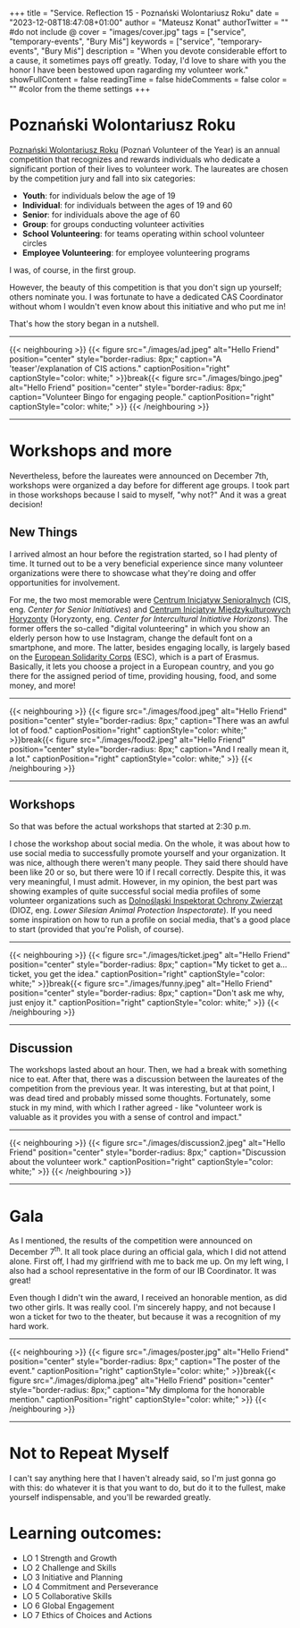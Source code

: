 +++
title = "Service. Reflection 15 - Poznański Wolontariusz Roku"
date = "2023-12-08T18:47:08+01:00"
author = "Mateusz Konat"
authorTwitter = "" #do not include @
cover = "images/cover.jpg"
tags = ["service", "temporary-events", "Bury Miś"]
keywords = ["service", "temporary-events", "Bury Miś"]
description = "When you devote considerable effort to a cause, it sometimes pays off greatly. Today, I'd love to share with you the honor I have been bestowed upon ragarding my volunteer work."
showFullContent = false
readingTime = false
hideComments = false
color = "" #color from the theme settings
+++

# Poznański Wolontariusz Roku
[Poznański Wolontariusz Roku](https://www.poznan.pl/mim/main/-,p,16057,35134.html) (Poznań Volunteer of the Year) is an annual competition that recognizes and rewards individuals who dedicate a significant portion of their lives to volunteer work. The laureates are chosen by the competition jury and fall into six categories:

- **Youth**: for individuals below the age of 19
- **Individual**: for individuals between the ages of 19 and 60
- **Senior**: for individuals above the age of 60
- **Group**: for groups conducting volunteer activities
- **School Volunteering**: for teams operating within school volunteer circles
- **Employee Volunteering**: for employee volunteering programs

I was, of course, in the first group.

However, the beauty of this competition is that you don't sign up yourself; others nominate you. I was fortunate to have a dedicated CAS Coordinator without whom I wouldn't even know about this initiative and who put me in!

That's how the story began in a nutshell.

***
{{< neighbouring >}}
{{< figure src="./images/ad.jpeg" alt="Hello Friend" position="center" style="border-radius: 8px;" caption="A 'teaser'/explanation of CIS actions." captionPosition="right" captionStyle="color: white;" >}}break{{< figure src="./images/bingo.jpeg" alt="Hello Friend" position="center" style="border-radius: 8px;" caption="Volunteer Bingo for engaging people." captionPosition="right" captionStyle="color: white;" >}}
{{< /neighbouring >}}
***

# Workshops and more
Nevertheless, before the laureates were announced on December 7th, workshops were organized a day before for different age groups. I took part in those workshops because I said to myself, "why not?" And it was a great decision!

## New Things
I arrived almost an hour before the registration started, so I had plenty of time. It turned out to be a very beneficial experience since many volunteer organizations were there to showcase what they're doing and offer opportunities for involvement.

For me, the two most memorable were [Centrum Inicjatyw Senioralnych](https://centrumis.pl/en/) (CIS, eng. _Center for Senior Initiatives_) and [Centrum Inicjatyw Międzykulturowych Horyzonty](https://cimhoryzonty.org/en/home-page/) (Horyzonty, eng. _Center for Intercultural Initiative Horizons_). The former offers the so-called "digital volunteering" in which you show an elderly person how to use Instagram, change the default font on a smartphone, and more. The latter, besides engaging locally, is largely based on the [European Solidarity Corps](https://youth.europa.eu/solidarity/young-people/volunteering_en) (ESC), which is a part of Erasmus. Basically, it lets you choose a project in a European country, and you go there for the assigned period of time, providing housing, food, and some money, and more!

***
{{< neighbouring >}}
{{< figure src="./images/food.jpeg" alt="Hello Friend" position="center" style="border-radius: 8px;" caption="There was an awful lot of food." captionPosition="right" captionStyle="color: white;" >}}break{{< figure src="./images/food2.jpeg" alt="Hello Friend" position="center" style="border-radius: 8px;" caption="And I really mean it, a lot." captionPosition="right" captionStyle="color: white;" >}}
{{< /neighbouring >}}
***

## Workshops
So that was before the actual workshops that started at 2:30 p.m.

I chose the workshop about social media. On the whole, it was about how to use social media to successfully promote yourself and your organization. It was nice, although there weren't many people. They said there should have been like 20 or so, but there were 10 if I recall correctly. Despite this, it was very meaningful, I must admit. However, in my opinion, the best part was showing examples of quite successful social media profiles of some volunteer organizations such as [Dolnośląski Inspektorat Ochrony Zwierząt](https://dioz.pl) (DIOZ, eng. _Lower Silesian Animal Protection Inspectorate_). If you need some inspiration on how to run a profile on social media, that's a good place to start (provided that you're Polish, of course).

***
{{< neighbouring >}}
{{< figure src="./images/ticket.jpeg" alt="Hello Friend" position="center" style="border-radius: 8px;" caption="My ticket to get a... ticket, you get the idea." captionPosition="right" captionStyle="color: white;" >}}break{{< figure src="./images/funny.jpeg" alt="Hello Friend" position="center" style="border-radius: 8px;" caption="Don't ask me why, just enjoy it." captionPosition="right" captionStyle="color: white;" >}}
{{< /neighbouring >}}
***

## Discussion
The workshops lasted about an hour. Then, we had a break with something nice to eat. After that, there was a discussion between the laureates of the competition from the previous year. It was interesting, but at that point, I was dead tired and probably missed some thoughts. Fortunately, some stuck in my mind, with which I rather agreed - like "volunteer work is valuable as it provides you with a sense of control and impact."

***
{{< neighbouring >}}
{{< figure src="./images/discussion2.jpeg" alt="Hello Friend" position="center" style="border-radius: 8px;" caption="Discussion about the volunteer work." captionPosition="right" captionStyle="color: white;" >}}
{{< /neighbouring >}}
***

# Gala
As I mentioned, the results of the competition were announced on December 7<sup>th</sup>. It all took place during an official gala, which I did not attend alone. First off, I had my girlfriend with me to back me up. On my left wing, I also had a school representative in the form of our IB Coordinator. It was great!

Even though I didn't win the award, I received an honorable mention, as did two other girls. It was really cool. I'm sincerely happy, and not because I won a ticket for two to the theater, but because it was a recognition of my hard work.

***
{{< neighbouring >}}
{{< figure src="./images/poster.jpg" alt="Hello Friend" position="center" style="border-radius: 8px;" caption="The poster of the event." captionPosition="right" captionStyle="color: white;" >}}break{{< figure src="./images/diploma.jpeg" alt="Hello Friend" position="center" style="border-radius: 8px;" caption="My dimploma for the honorable mention." captionPosition="right" captionStyle="color: white;" >}}
{{< /neighbouring >}}
***

# Not to Repeat Myself
I can't say anything here that I haven't already said, so I'm just gonna go with this: do whatever it is that you want to do, but do it to the fullest, make yourself indispensable, and you'll be rewarded greatly.

# Learning outcomes:
- LO 1 Strength and Growth
- LO 2 Challenge and Skills
- LO 3 Initiative and Planning
- LO 4 Commitment and Perseverance
- LO 5 Collaborative Skills
- LO 6 Global Engagement
- LO 7 Ethics of Choices and Actions
